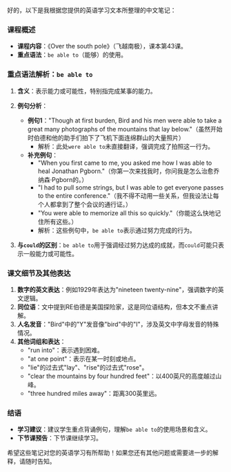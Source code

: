 好的，以下是我根据您提供的英语学习文本所整理的中文笔记：

### 课程概述
- **课程内容**：《Over the south pole》（飞越南极），课本第43课。
- **重点语法**：`be able to`（能够）的使用。

### 重点语法解析：`be able to`
1. **含义**：表示能力或可能性，特别指完成某事的能力。
2. **例句分析**：
   - **例句1**："Though at first burden, Bird and his men were able to take a great many photographs of the mountains that lay below."（虽然开始时伯德和他的助手们拍下了飞机下面连绵群山的大量照片）
     - 解析：此处`were able to`未直接翻译，强调完成了拍照这一行为。
   - **补充例句**：
     - "When you first came to me, you asked me how I was able to heal Jonathan Pgborn."（你第一次来找我时，你问我是怎么治愈乔纳森·Pgborn的。）
     - "I had to pull some strings, but I was able to get everyone passes to the entire conference."（我不得不动用一些关系，但我设法让每个人都拿到了整个会议的通行证。）
     - "You were able to memorize all this so quickly."（你能这么快地记住所有这些。）
     - 解析：这些例句中，`be able to`表示通过努力完成的行为。

3. **与`could`的区别**：`be able to`用于强调经过努力达成的成就，而`could`可能只表示一般能力或可能性。

### 课文细节及其他表达
1. **数字的英文表达**：例如1929年表达为"nineteen twenty-nine"，强调数字的英文逻辑。
2. **同位语**：文中提到RE伯德是美国探险家，这是同位语结构，但本文不重点讲解。
3. **人名发音**："Bird"中的"Y"发音像"bird"中的"I"，涉及英文中字母发音的特殊情况。
4. **其他词组和表达**：
   - "run into"：表示遇到困难。
   - "at one point"：表示在某一时刻或地点。
   - "lie"的过去式"lay"、"rise"的过去式"rose"。
   - "clear the mountains by four hundred feet"：以400英尺的高度越过山峰。
   - "three hundred miles away"：距离300英里远。

### 结语
- **学习建议**：建议学生重点背诵例句，理解`be able to`的使用场景和含义。
- **下节课预告**：下节课继续学习。

希望这些笔记对您的英语学习有所帮助！如果您还有其他问题或需要进一步的解释，请随时告知。